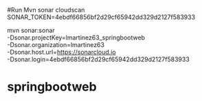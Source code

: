 #Run Mvn sonar cloudscan
SONAR_TOKEN=4ebdf66856bf2d29cf65942dd329d2127f583933

mvn sonar:sonar \
   -Dsonar.projectKey=lmartinez63_springbootweb \
   -Dsonar.organization=lmartinez63 \
   -Dsonar.host.url=https://sonarcloud.io \
   -Dsonar.login=4ebdf66856bf2d29cf65942dd329d2127f583933

# springbootweb
